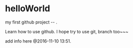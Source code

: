 # helloWorld
my first github project -- .

Learn how to use github. I hope try to use git, branch too~~~


add info here @2016-11-10 13:51.
